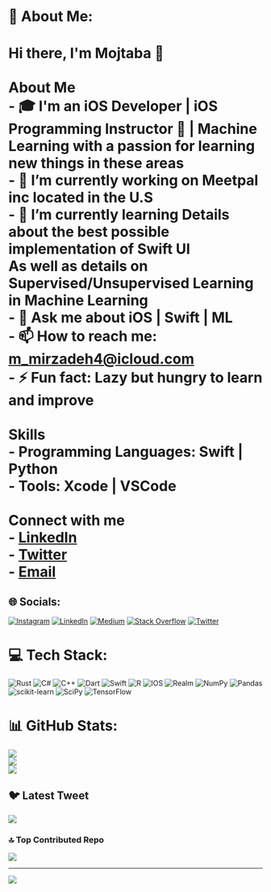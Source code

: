 # 💫 About Me:
# Hi there, I'm Mojtaba 👋<br><br>About Me<br>- 🎓 I'm an iOS Developer | iOS Programming Instructor  | Machine Learning with a passion for learning new things in these areas<br>- 🔭 I’m currently working on Meetpal inc located in the U.S<br>- 🌱 I’m currently learning Details about the best possible implementation of Swift UI<br>As well as details on Supervised/Unsupervised Learning in Machine Learning<br>- 💬 Ask me about iOS | Swift | ML<br>- 📫 How to reach me: m_mirzadeh4@icloud.com<br>- ⚡ Fun fact: Lazy but hungry to learn and improve<br><br>Skills<br>- **Programming Languages**: Swift | Python<br>- **Tools**: Xcode | VSCode<br><br>Connect with me<br>- [LinkedIn](https://www.linkedin.com/in/msdmirzadeh4)<br>- [Twitter](https://twitter.com/m_msd4)<br>- [Email](mailto:m_mirzadeh4@icloud.com)<br>


## 🌐 Socials:
[![Instagram](https://img.shields.io/badge/Instagram-%23E4405F.svg?logo=Instagram&logoColor=white)](https://instagram.com/https://instagram.com/msdmirzadeh4?igshid=YmMyMTA2M2Y=) [![LinkedIn](https://img.shields.io/badge/LinkedIn-%230077B5.svg?logo=linkedin&logoColor=white)](https://linkedin.com/in/www.linkedin.com/in/msdmirzadeh4) [![Medium](https://img.shields.io/badge/Medium-12100E?logo=medium&logoColor=white)](https://medium.com/@msd.mirzadeh4) [![Stack Overflow](https://img.shields.io/badge/-Stackoverflow-FE7A16?logo=stack-overflow&logoColor=white)](https://stackoverflow.com/users/10635176) [![Twitter](https://img.shields.io/badge/Twitter-%231DA1F2.svg?logo=Twitter&logoColor=white)](https://twitter.com/https://twitter.com/m_msd4) 

# 💻 Tech Stack:
![Rust](https://img.shields.io/badge/rust-%23000000.svg?style=for-the-badge&logo=rust&logoColor=white) ![C#](https://img.shields.io/badge/c%23-%23239120.svg?style=for-the-badge&logo=c-sharp&logoColor=white) ![C++](https://img.shields.io/badge/c++-%2300599C.svg?style=for-the-badge&logo=c%2B%2B&logoColor=white) ![Dart](https://img.shields.io/badge/dart-%230175C2.svg?style=for-the-badge&logo=dart&logoColor=white) ![Swift](https://img.shields.io/badge/swift-F54A2A?style=for-the-badge&logo=swift&logoColor=white) ![R](https://img.shields.io/badge/r-%23276DC3.svg?style=for-the-badge&logo=r&logoColor=white) ![IOS](https://img.shields.io/badge/IOS-%2320232a.svg?style=for-the-badge&logo=apple&logoColor=white) ![Realm](https://img.shields.io/badge/Realm-39477F?style=for-the-badge&logo=realm&logoColor=white) ![NumPy](https://img.shields.io/badge/numpy-%23013243.svg?style=for-the-badge&logo=numpy&logoColor=white) ![Pandas](https://img.shields.io/badge/pandas-%23150458.svg?style=for-the-badge&logo=pandas&logoColor=white) ![scikit-learn](https://img.shields.io/badge/scikit--learn-%23F7931E.svg?style=for-the-badge&logo=scikit-learn&logoColor=white) ![SciPy](https://img.shields.io/badge/SciPy-%230C55A5.svg?style=for-the-badge&logo=scipy&logoColor=%white) ![TensorFlow](https://img.shields.io/badge/TensorFlow-%23FF6F00.svg?style=for-the-badge&logo=TensorFlow&logoColor=white)
# 📊 GitHub Stats:
![](https://github-readme-stats.vercel.app/api?username=smsdm4&theme=swift&hide_border=false&include_all_commits=true&count_private=true)<br/>
![](https://github-readme-streak-stats.herokuapp.com/?user=smsdm4&theme=swift&hide_border=false)<br/>
![](https://github-readme-stats.vercel.app/api/top-langs/?username=smsdm4&theme=swift&hide_border=false&include_all_commits=true&count_private=true&layout=compact)

## 🐦 Latest Tweet
[![](https://gtce.itsvg.in/api?username=https://twitter.com/m_msd4)](https://github.com/VishwaGauravIn/github-twitter-card-embed)

### 🔝 Top Contributed Repo
![](https://github-contributor-stats.vercel.app/api?username=smsdm4&limit=5&theme=dark&combine_all_yearly_contributions=true)

---
[![](https://visitcount.itsvg.in/api?id=smsdm4&icon=0&color=0)](https://visitcount.itsvg.in)

<!-- Proudly created with GPRM ( https://gprm.itsvg.in ) -->
